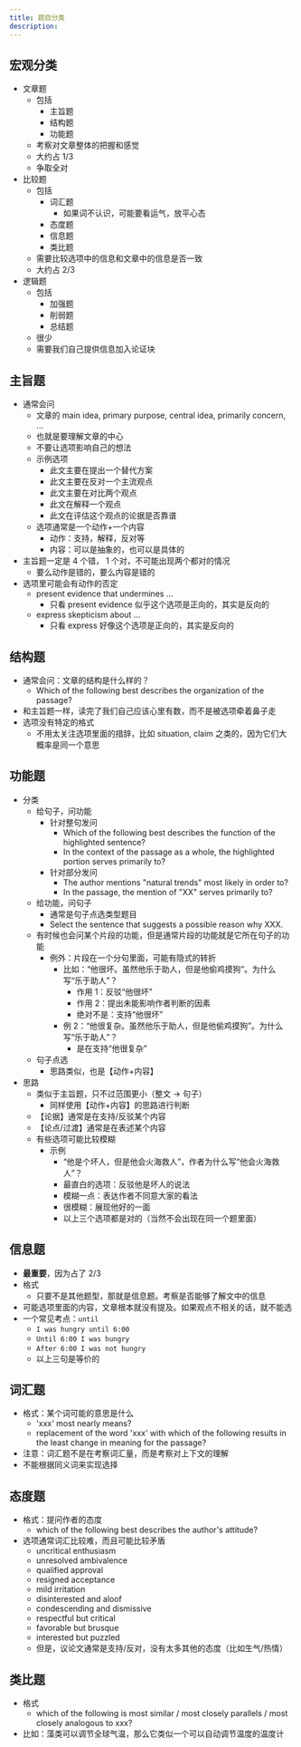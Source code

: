 ```yaml
---
title: 题目分类
description:
---
```


## 宏观分类

- 文章题
  - 包括
    - 主旨题
    - 结构题
    - 功能题
  - 考察对文章整体的把握和感觉
  - 大约占 1/3
  - 争取全对
- 比较题
  - 包括
    - 词汇题
      - 如果词不认识，可能要看运气，放平心态
    - 态度题
    - 信息题
    - 类比题
  - 需要比较选项中的信息和文章中的信息是否一致
  - 大约占 2/3
- 逻辑题
  - 包括
    - 加强题
    - 削弱题
    - 总结题
  - 很少
  - 需要我们自己提供信息加入论证块

## 主旨题

- 通常会问
  - 文章的 main idea, primary purpose, central idea, primarily concern, ...
  - 也就是要理解文章的中心
  - 不要让选项影响自己的想法
  - 示例选项
    - 此文主要在提出一个替代方案
    - 此文主要在反对一个主流观点
    - 此文主要在对比两个观点
    - 此文在解释一个观点
    - 此文在评估这个观点的论据是否靠谱
  - 选项通常是一个动作+一个内容
    - 动作：支持，解释，反对等
    - 内容：可以是抽象的，也可以是具体的
- 主旨题一定是 4 个错， 1 个对，不可能出现两个都对的情况
  - 要么动作是错的，要么内容是错的
- 选项里可能会有动作的否定
  - present evidence that undermines ...
    - 只看 present evidence 似乎这个选项是正向的，其实是反向的
  - express skepticism about ...
    - 只看 express 好像这个选项是正向的，其实是反向的

## 结构题

- 通常会问：文章的结构是什么样的？
  - Which of the following best describes the organization of the passage?
- 和主旨题一样，读完了我们自己应该心里有数，而不是被选项牵着鼻子走
- 选项没有特定的格式
  - 不用太关注选项里面的措辞，比如 situation, claim 之类的，因为它们大概率是同一个意思

## 功能题

- 分类
  - 给句子，问功能
    - 针对整句发问
      - Which of the following best describes the function of the highlighted sentence?
      - In the context of the passage as a whole, the highlighted portion serves primarily to?
    - 针对部分发问
      - The author mentions "natural trends" most likely in order to?
      - In the passage, the mention of "XX" serves primarily to?
  - 给功能，问句子
    - 通常是句子点选类型题目
    - Select the sentence that suggests a possible reason why XXX.
  - 有时候也会问某个片段的功能，但是通常片段的功能就是它所在句子的功能
    - 例外：片段在一个分句里面，可能有隐式的转折
      - 比如：“他很坏。虽然他乐于助人，但是他偷鸡摸狗”。为什么写“乐于助人”？
        - 作用 1：反驳“他很坏”
        - 作用 2：提出未能影响作者判断的因素
        - 绝对不是：支持“他很坏”
      - 例 2：“他很复杂。虽然他乐于助人，但是他偷鸡摸狗”。为什么写“乐于助人”？
        - 是在支持“他很复杂”
  - 句子点选
    - 思路类似，也是【动作+内容】
- 思路
  - 类似于主旨题，只不过范围更小（整文 -> 句子）
    - 同样使用【动作+内容】的思路进行判断
  - 【论据】通常是在支持/反驳某个内容
  - 【论点/过渡】通常是在表述某个内容
  - 有些选项可能比较模糊
    - 示例
      - “他是个坏人，但是他会火海救人”，作者为什么写“他会火海救人”？
      - 最直白的选项：反驳他是坏人的说法
      - 模糊一点：表达作者不同意大家的看法
      - 很模糊：展现他好的一面
      - 以上三个选项都是对的（当然不会出现在同一个题里面）

## 信息题

- **最重要**，因为占了 2/3
- 格式
  - 只要不是其他题型，那就是信息题。考察是否能够了解文中的信息
- 可能选项里面的内容，文章根本就没有提及。如果观点不相关的话，就不能选
- 一个常见考点：`until`
  - `I was hungry until 6:00`
  - `Until 6:00 I was hungry`
  - `After 6:00 I was not hungry`
  - 以上三句是等价的

## 词汇题

- 格式：某个词可能的意思是什么
  - 'xxx' most nearly means?
  - replacement of the word 'xxx' with which of the following results in the least change in meaning for the passage?
- 注意：词汇题不是在考察词汇量，而是考察对上下文的理解
- 不能根据同义词来实现选择

## 态度题

- 格式：提问作者的态度
  - which of the following best describes the author's attitude?
- 选项通常词汇比较难，而且可能比较矛盾
  - uncritical enthusiasm
  - unresolved ambivalence
  - qualified approval
  - resigned acceptance
  - mild irritation
  - disinterested and aloof
  - condescending and dismissive
  - respectful but critical
  - favorable but brusque
  - interested but puzzled
  - 但是，议论文通常是支持/反对，没有太多其他的态度（比如生气/热情）

## 类比题

- 格式
  - which of the following is most similar / most closely parallels / most closely analogous to xxx?
- 比如：藻类可以调节全球气温，那么它类似一个可以自动调节温度的温度计
